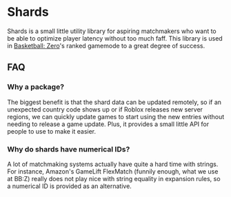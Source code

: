 # Shards

Shards is a small little utility library for aspiring matchmakers who want to be able to optimize player latency without
too much faff. This library is used in [Basketball: Zero](https://www.roblox.com/games/130739873848552/-)'s ranked
gamemode to a great degree of success.

## FAQ

### Why a package?

The biggest benefit is that the shard data can be updated remotely, so if an unexpected country code shows up or if
Roblox releases new server regions, we can quickly update games to start using the new entries without needing to release
a game update. Plus, it provides a small little API for people to use to make it easier.

### Why do shards have numerical IDs?

A lot of matchmaking systems actually have quite a hard time with strings. For instance, Amazon's GameLift FlexMatch
(funnily enough, what we use at BB:Z) really does not play nice with string equality in expansion rules, so a numerical
ID is provided as an alternative.
